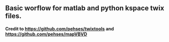 ## Basic worflow for matlab and python kspace twix files. 

#### Credit to https://github.com/pehses/twixtools  and  https://github.com/pehses/mapVBVD



